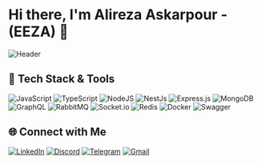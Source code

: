 # Hi there, I'm Alireza Askarpour  - (EEZA) 👋

![Header](https://github.com/halfrost/halfrost/blob/master/icons/header_.png)

## 🚀 Tech Stack & Tools

![JavaScript](https://img.shields.io/badge/JavaScript-323330?style=for-the-badge&logo=javascript&logoColor=F7DF1E)
![TypeScript](https://img.shields.io/badge/typescript-3178C6.svg?style=for-the-badge&logo=typescript&logoColor=white)
![NodeJS](https://img.shields.io/badge/node.js-6DA55F?style=for-the-badge&logo=node.js&logoColor=white)
![NestJs](https://img.shields.io/static/v1?style=for-the-badge&message=NestJS&color=E0234E&logo=NestJS&logoColor=FFFFFF&label=)
![Express.js](https://img.shields.io/badge/express.js-%23404d59.svg?style=for-the-badge&logo=express&logoColor=%2361DAFB)
![MongoDB](https://img.shields.io/badge/MongoDB-%234ea94b.svg?style=for-the-badge&logo=mongodb&logoColor=white)
![GraphQL](https://img.shields.io/badge/-GraphQL-E10098?style=for-the-badge&logo=graphql&logoColor=white)
![RabbitMQ](https://img.shields.io/static/v1?style=for-the-badge&message=RabbitMQ&color=FF6600&logo=RabbitMQ&logoColor=FFFFFF&label=)
![Socket.io](https://img.shields.io/badge/Socket.io-black?style=for-the-badge&logo=socket.io&badgeColor=010101)
![Redis](https://img.shields.io/badge/redis-%23DD0031.svg?style=for-the-badge&logo=redis&logoColor=white)
![Docker](https://img.shields.io/badge/docker-%230db7ed.svg?style=for-the-badge&logo=docker&logoColor=white)
![Swagger](https://img.shields.io/static/v1?style=for-the-badge&message=Swagger&color=222222&logo=Swagger&logoColor=85EA2D&label=)

## 🌐 Connect with Me

[![LinkedIn](https://img.shields.io/badge/linkedin-%230077B5.svg?&style=for-the-badge&logo=linkedin&logoColor=white)](https://linkedin.com/in/alirezaaskarpour)
[![Discord](https://img.shields.io/badge/Discord-7289DA?style=for-the-badge&logo=discord&logoColor=white)](https://discord.com/users/846265766139527168)
[![Telegram](https://img.shields.io/badge/Telegram-%230077B5.svg?&style=for-the-badge&logo=telegram&logoColor=white)](https://t.me/eezadev)
[![Gmail](https://img.shields.io/badge/gmail-%23D14836.svg?&style=for-the-badge&logo=gmail&logoColor=white)](mailto:askarpourdev@gmail.com)
